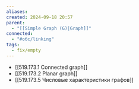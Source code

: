 ```yaml
---
aliases: 
created: 2024-09-18 20:57
parent:
  - "[[Simple Graph (G)|Graph]]"
connected:
  - "#обс/linking"
tags:
  - fix/empty
---
```

- [[519.173.1 Connected graph]]
- [[519.173.2 Planar graph]]
- [[519.173.5 Числовые характеристики графов]]